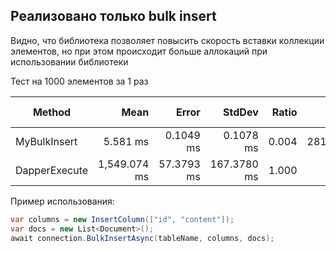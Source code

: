
## Реализовано только bulk insert

Видно, что библиотека позволяет повысить скорость вставки коллекции элементов, но при этом происходит больше аллокаций при использовании библиотеки

Тест на 1000 элементов за 1 раз


| Method        | Mean         | Error      | StdDev      | Ratio | Gen0     | Gen1     | Gen2    | Allocated | Alloc Ratio |
|-------------- |-------------:|-----------:|------------:|------:|---------:|---------:|--------:|----------:|------------:|
| MyBulkInsert  |     5.581 ms |  0.1049 ms |   0.1078 ms | 0.004 | 281.2500 | 179.6875 | 62.5000 |   1.54 MB |        1.31 |
| DapperExecute | 1,549.074 ms | 57.3793 ms | 167.3780 ms | 1.000 |        - |        - |       - |   1.18 MB |        1.00 |

Пример использования:

```csharp
var columns = new InsertColumn(["id", "content"]);
var docs = new List<Document>();
await connection.BulkInsertAsync(tableName, columns, docs);
```